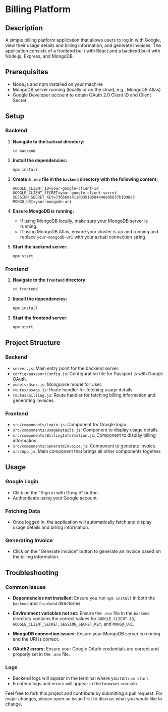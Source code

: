 # Billing Platform

## Description
A simple billing platform application that allows users to log in with Google, view their usage details and billing information, and generate invoices. The application consists of a frontend built with React and a backend built with Node.js, Express, and MongoDB.

## Prerequisites
- Node.js and npm installed on your machine
- MongoDB server running (locally or on the cloud, e.g., MongoDB Atlas)
- Google Developer account to obtain OAuth 2.0 Client ID and Client Secret

## Setup

### Backend

1. **Navigate to the `backend` directory:**
    ```bash
    cd backend
    ```

2. **Install the dependencies:**
    ```bash
    npm install
    ```

3. **Create a `.env` file in the `backend` directory with the following content:**
    ```env
    GOOGLE_CLIENT_ID=your-google-client-id
    GOOGLE_CLIENT_SECRET=your-google-client-secret
    SESSION_SECRET_KEY=736669a411d03919584a40e8b037b1098a3
    MONGO_URI=your-mongodb-uri
    ```

4. **Ensure MongoDB is running:**
   - If using MongoDB locally, make sure your MongoDB server is running.
   - If using MongoDB Atlas, ensure your cluster is up and running and replace `your-mongodb-uri` with your actual connection string.

5. **Start the backend server:**
    ```bash
    npm start
    ```

### Frontend

1. **Navigate to the `frontend` directory:**
    ```bash
    cd frontend
    ```

2. **Install the dependencies:**
    ```bash
    npm install
    ```

3. **Start the frontend server:**
    ```bash
    npm start
    ```

## Project Structure

### Backend
- `server.js`: Main entry point for the backend server.
- `config/passportConfig.js`: Configuration file for Passport.js with Google OAuth.
- `models/User.js`: Mongoose model for User.
- `routes/usage.js`: Route handler for fetching usage details.
- `routes/billing.js`: Route handler for fetching billing information and generating invoices.

### Frontend
- `src/components/Login.js`: Component for Google login.
- `src/components/UsageDetails.js`: Component to display usage details.
- `src/components/BillingInformation.js`: Component to display billing information.
- `src/components/GenerateInvoice.js`: Component to generate invoice.
- `src/App.js`: Main component that brings all other components together.

## Usage

### Google Login
- Click on the "Sign in with Google" button.
- Authenticate using your Google account.

### Fetching Data
- Once logged in, the application will automatically fetch and display usage details and billing information.

### Generating Invoice
- Click on the "Generate Invoice" button to generate an invoice based on the billing information.

## Troubleshooting

### Common Issues

- **Dependencies not installed:**
  Ensure you run `npm install` in both the `backend` and `frontend` directories.

- **Environment variables not set:**
  Ensure the `.env` file in the `backend` directory contains the correct values for `GOOGLE_CLIENT_ID`, `GOOGLE_CLIENT_SECRET`, `SESSION_SECRET_KEY`, and `MONGO_URI`.

- **MongoDB connection issues:**
  Ensure your MongoDB server is running and the URI is correct.

- **OAuth2 errors:**
  Ensure your Google OAuth credentials are correct and properly set in the `.env` file.

### Logs
- Backend logs will appear in the terminal where you run `npm start`.
- Frontend logs and errors will appear in the browser console.


Feel free to fork this project and contribute by submitting a pull request. For major changes, please open an issue first to discuss what you would like to change.


